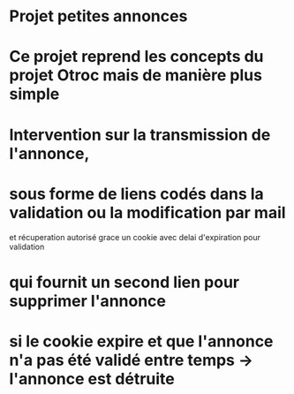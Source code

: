# Projet petites annonces
# Ce projet reprend les concepts du projet Otroc mais de manière plus simple
# Intervention sur la transmission de l'annonce, 
# sous forme de liens codés dans la validation ou la modification par mail 
et récuperation autorisé grace un cookie avec delai d'expiration pour validation 
# qui fournit un second lien pour supprimer l'annonce
# si le cookie expire et que l'annonce n'a pas été validé entre temps -> l'annonce est détruite 
